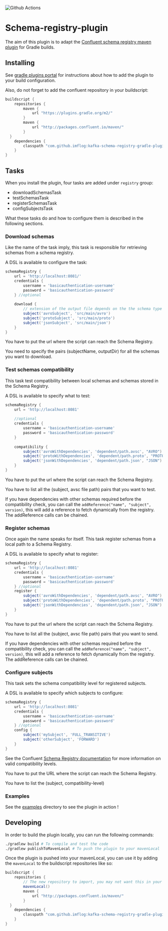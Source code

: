 ![Github Actions](https://github.com/ImFlog/schema-registry-plugin/workflows/Master/badge.svg)

# Schema-registry-plugin
The aim of this plugin is to adapt the [Confluent schema registry maven plugin](https://docs.confluent.io/current/schema-registry/docs/maven-plugin.html) for Gradle builds.

## Installing
See [gradle plugins portal](https://plugins.gradle.org/plugin/com.github.imflog.kafka-schema-registry-gradle-plugin)
for instructions about how to add the plugin to your build configuration.

Also, do not forget to add the confluent repository in your buildscript:
```groovy
buildscript {
    repositories {
        maven {
            url "https://plugins.gradle.org/m2/"
        }
        maven {
            url "http://packages.confluent.io/maven/"
        }
  }
    dependencies {
        classpath "com.github.imflog:kafka-schema-registry-gradle-plugin:X.X.X"
    }
}
```
## Tasks
When you install the plugin, four tasks are added under `registry` group:
* downloadSchemasTask
* testSchemasTask
* registerSchemasTask
* configSubjectsTask

What these tasks do and how to configure them is described in the following sections.
### Download schemas
Like the name of the task imply, this task is responsible for retrieving schemas from a schema registry.

A DSL is available to configure the task:
```groovy
schemaRegistry {
    url = 'http://localhost:8081/'
    credentials {
        username = 'basicauthentication-username'
        password = 'basicauthentication-password'
    } //optional
    
    download {
        // extension of the output file depends on the the schema type
        subject('avroSubject', 'src/main/avro')
        subject('protoSubject', 'src/main/proto')
        subject('jsonSubject', 'src/main/json')
    }
}
```
You have to put the url where the script can reach the Schema Registry.

You need to specify the pairs (subjectName, outputDir) for all the schemas you want to download. 

### Test schemas compatibility
This task test compatibility between local schemas and schemas stored in the Schema Registry.

A DSL is available to specify what to test:
```groovy
schemaRegistry {
    url = 'http://localhost:8081'
    
    //optional
    credentials {
        username = 'basicauthentication-username'
        password = 'basicauthentication-password'
    }
    
    compatibility {
        subject('avroWithDependencies', 'dependent/path.avsc', "AVRO").addReference('avroSubject', 'avroSubjectType', 1)
        subject('protoWithDependencies', 'dependent/path.proto', "PROTOBUF").addReference('protoSubject', 'protoSubjectType', 1)
        subject('jsonWithDependencies', 'dependent/path.json', "JSON").addReference('jsonSubject', 'jsonSubjectType', 1)
    }
}
```
You have to put the url where the script can reach the Schema Registry.

You have to list all the (subject, avsc file path) pairs that you want to test. 

If you have dependencies with other schemas required before the compatibility check,
you can call the `addReference("name", "subject", version)`, this will add a reference to fetch dynamically from the registry.
The addReference calls can be chained.

### Register schemas
Once again the name speaks for itself.
This task register schemas from a local path to a Schema Registry.

A DSL is available to specify what to register:
```groovy
schemaRegistry {
    url = 'http://localhost:8081'
    credentials {
        username = 'basicauthentication-username'
        password = 'basicauthentication-password'
    } //optional
    register {
        subject('avroWithDependencies', 'dependent/path.avsc', "AVRO").addReference('avroSubject', 'avroSubjectType', 1)
        subject('protoWithDependencies', 'dependent/path.proto', "PROTOBUF").addReference('protoSubject', 'protoSubjectType', 1)
        subject('jsonWithDependencies', 'dependent/path.json', "JSON").addReference('jsonSubject', 'jsonSubjectType', 1)
    }
}
```
You have to put the url where the script can reach the Schema Registry.

You have to list all the (subject, avsc file path) pairs that you want to send.

If you have dependencies with other schemas required before the compatibility check,
you can call the `addReference("name", "subject", version)`, this will add a reference to fetch dynamically from the registry.
The addReference calls can be chained.

### Configure subjects

This task sets the schema compatibility level for registered subjects.

A DSL is available to specify which subjects to configure:
```groovy
schemaRegistry {
    url = 'http://localhost:8081'
    credentials {
        username = 'basicauthentication-username'
        password = 'basicauthentication-password'
    } //optional
    config {
        subject('mySubject', 'FULL_TRANSITIVE')
        subject('otherSubject', 'FORWARD')
    }
}
```

See the Confluent
[Schema Registry documentation](https://docs.confluent.io/current/schema-registry/avro.html#compatibility-types)
for more information on valid compatibility levels.

You have to put the URL where the script can reach the Schema Registry.

You have to list the (subject, compatibility-level) 

### Examples
See the [examples](examples) directory to see the plugin in action !

## Developing
In order to build the plugin locally, you can run the following commands:
```bash
./gradlew build # To compile and test the code
./gradlew publishToMavenLocal # To push the plugin to your mavenLocal
```

Once the plugin is pushed into your mavenLocal, you can use it by 
adding the `mavenLocal` to the buildscript repositories like so:
```groovy
buildscript {
    repositories {
        // The new repository to import, you may not want this in your final gradle configuration.
        mavenLocal()
        maven {
            url "http://packages.confluent.io/maven/"
        }
  }
    dependencies {
        classpath "com.github.imflog:kafka-schema-registry-gradle-plugin:X.X.X-SNAPSHOT"
    }
}
```


